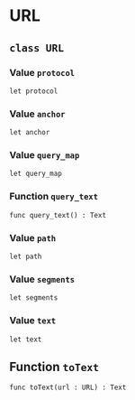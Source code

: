 # URL

## `class URL`


### Value `protocol`
``` motoko no-repl
let protocol
```



### Value `anchor`
``` motoko no-repl
let anchor
```



### Value `query_map`
``` motoko no-repl
let query_map
```



### Function `query_text`
``` motoko no-repl
func query_text() : Text
```



### Value `path`
``` motoko no-repl
let path
```



### Value `segments`
``` motoko no-repl
let segments
```



### Value `text`
``` motoko no-repl
let text
```


## Function `toText`
``` motoko no-repl
func toText(url : URL) : Text
```

